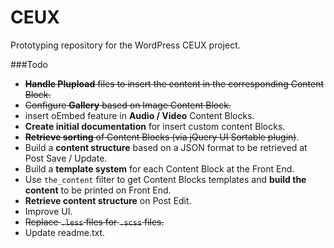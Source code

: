 CEUX
====

Prototyping repository for the WordPress CEUX project.

###Todo

- ~~**Handle Plupload** files to insert the content in the corresponding Content Block.~~
- ~~Configure **Gallery** based on Image Content Block.~~
- insert oEmbed feature in **Audio / Video** Content Blocks. 
- **Create initial documentation** for insert custom content Blocks.
- ~~**Retrieve sorting** of Content Blocks (via jQuery UI Sortable plugin)~~.
- Build a **content structure** based on a JSON format to be retrieved at Post Save / Update.
- Build a **template system** for each Content Block at the Front End.
- Use `the_content` filter to get Content Blocks templates and **build the content** to be printed on Front End.
- **Retrieve content structure** on Post Edit. 
- Improve UI.
- ~~Replace `.less` files for `.scss` files.~~
- Update readme.txt.